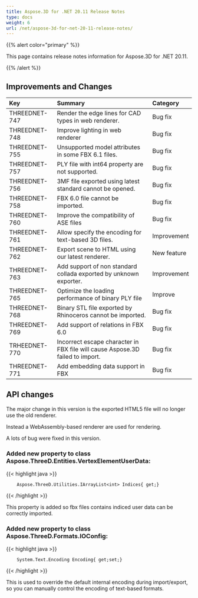 ```yaml
---
title: Aspose.3D for .NET 20.11 Release Notes
type: docs
weight: 6
url: /net/aspose-3d-for-net-20-11-release-notes/
---
```


{{% alert color="primary" %}}

This page contains release notes information for Aspose.3D for .NET 20.11.

{{% /alert %}}
## **Improvements and Changes**

|**Key**|**Summary**|**Category**|
| :- | :- | :- |
|THREEDNET-747 | Render the edge lines for CAD types in web renderer. | Bug fix |
|THREEDNET-748 | Improve lighting in web renderer | Bug fix |
|THREEDNET-755 | Unsupported model attributes in some FBX 6.1 files. | Bug fix |
|THREEDNET-757 | PLY file with int64 property are not supported. | Bug fix |
|THREEDNET-756 | 3MF file exported using latest standard cannot be opened. | Bug fix |
|THREEDNET-758 | FBX 6.0 file cannot be imported. | Bug fix |
|THREEDNET-760 | Improve the compatibility of ASE files | Bug fix |
|THREEDNET-761 | Allow specify the encoding for text-based 3D files. | Improvement |
|THREEDNET-762 | Export scene to HTML using our latest renderer. | New feature |
|THREEDNET-763 | Add support of non standard collada exported by unknown exporter. | Improvement |
|THREEDNET-765 | Optimize the loading performance of binary PLY file | Improve |
|THREEDNET-768 | Binary STL file exported by Rhinoceros cannot be imported. | Bug fix |
|THREEDNET-769 | Add support of relations in FBX 6.0 | Bug fix |
|TRHEEDNET-770 | Incorrect escape character in FBX file will cause Aspose.3D failed to import. | Bug fix |
|THREEDNET-771 | Add embedding data support in FBX | Bug fix |


## API changes ##


The major change in this version is the exported HTML5 file will no longer use the old renderer.

Instead a WebAssembly-based renderer are used for rendering.

A lots of bug were fixed in this version.

### Added new property to class Aspose.ThreeD.Entities.VertexElementUserData:

{{< highlight java >}}

        Aspose.ThreeD.Utilities.IArrayList<int> Indices{ get;}

{{< /highlight >}}

This property is added so fbx files contains indiced user data can be correctly imported.


### Added new property to class Aspose.ThreeD.Formats.IOConfig:

{{< highlight java >}}

        System.Text.Encoding Encoding{ get;set;}

{{< /highlight >}}

This is used to override the default internal encoding during import/export, so you can manually control the encoding of text-based formats.